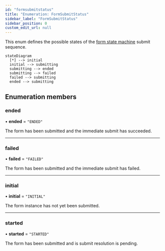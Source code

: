 ```yaml
---
id: "formsubmitstatus"
title: "Enumeration: FormSubmitStatus"
sidebar_label: "FormSubmitStatus"
sidebar_position: 0
custom_edit_url: null
---
```


This enum defines the possible states of the
[form state machine](../classes/formstate.md) submit sequence.

```mermaid
stateDiagram
  [*] --> initial
  initial --> submitting
  submitting --> ended
  submitting --> failed
  failed --> submitting
  ended --> submitting
```

## Enumeration members

### ended

• **ended** = `"ENDED"`

The form has been submitted and the immediate submit has succeeded.

___

### failed

• **failed** = `"FAILED"`

The form has been submitted and the immediate submit has failed.

___

### initial

• **initial** = `"INITIAL"`

The form instance has not yet been submitted.

___

### started

• **started** = `"STARTED"`

The form has been submitted and is submit resolution is pending.

